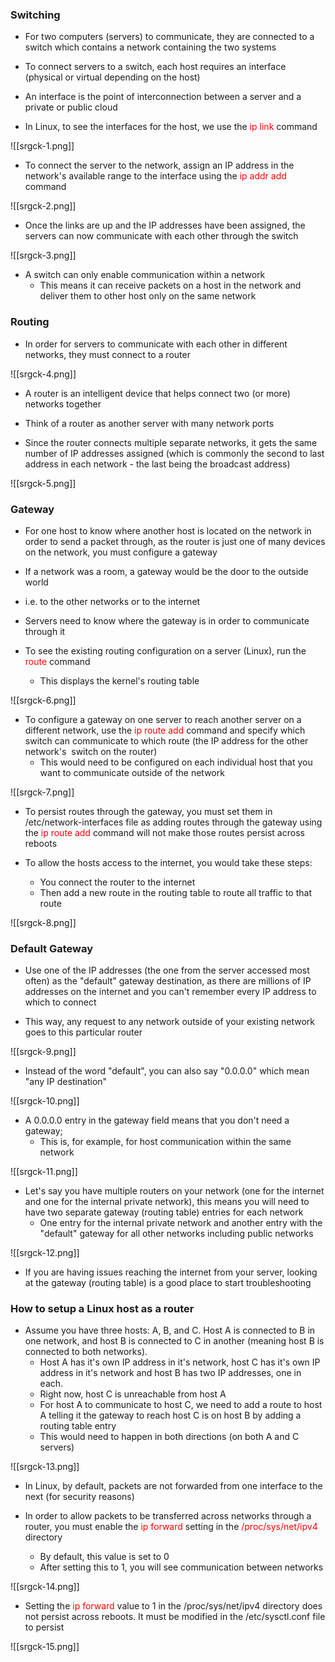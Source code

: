 ### Switching

- For two computers (servers) to communicate, they are connected to a switch which contains a network containing the two systems

- To connect servers to a switch, each host requires an interface (physical or virtual depending on the host)

- An interface is the point of interconnection between a server and a private or public cloud

- In Linux, to see the interfaces for the host, we use the <span style="color:red">ip link</span> command

![[srgck-1.png]]

- To connect the server to the network, assign an IP address in the network's available range to the interface using the <span style="color:red">ip addr add</span> command

![[srgck-2.png]]

- Once the links are up and the IP addresses have been assigned, the servers can now communicate with each other through the switch

![[srgck-3.png]]

- A switch can only enable communication within a network
	- This means it can receive packets on a host in the network and deliver them to other host only on the same network

### Routing

- In order for servers to communicate with each other in different networks, they must connect to a router

![[srgck-4.png]]

- A router is an intelligent device that helps connect two (or more) networks together

- Think of a router as another server with many network ports

- Since the router connects multiple separate networks, it gets the same number of IP addresses assigned (which is commonly the second to last address in each network - the last being the broadcast address)

![[srgck-5.png]]

### Gateway

- For one host to know where another host is located on the network in order to send a packet through, as the router is just one of many devices on the network, you must configure a gateway

- If a network was a room, a gateway would be the door to the outside world

- i.e. to the other networks or to the internet

- Servers need to know where the gateway is in order to communicate through it

- To see the existing routing configuration on a server (Linux), run the <span style="color:red">route</span> command
	- This displays the kernel's routing table

![[srgck-6.png]]

- To configure a gateway on one server to reach another server on a different network, use the <span style="color:red">ip route add</span> command and specify which switch can communicate to which route (the IP address for the other network's  switch on the router)
	- This would need to be configured on each individual host that you want to communicate outside of the network

![[srgck-7.png]]

- To persist routes through the gateway, you must set them in /etc/network-interfaces file as adding routes through the gateway using the <span style="color:red">ip route add</span> command will not make those routes persist across reboots

- To allow the hosts access to the internet, you would take these steps:
	- You connect the router to the internet
	- Then add a new route in the routing table to route all traffic to that route

![[srgck-8.png]]

### Default Gateway

- Use one of the IP addresses (the one from the server accessed most often) as the "default" gateway destination, as there are millions of IP addresses on the internet and you can't remember every IP address to which to connect

- This way, any request to any network outside of your existing network goes to this particular router

![[srgck-9.png]]

- Instead of the word "default", you can also say "0.0.0.0" which mean "any IP destination"

![[srgck-10.png]]

- A 0.0.0.0 entry in the gateway field means that you don't need a gateway;
	- This is, for example, for host communication within the same network

![[srgck-11.png]]

- Let's say you have multiple routers on your network (one for the internet and one for the internal private network), this means you will need to have two separate gateway (routing table) entries for each network
	- One entry for the internal private network and another entry with the "default" gateway for all other networks including public networks

![[srgck-12.png]]

- If you are having issues reaching the internet from your server, looking at the gateway (routing table) is a good place to start troubleshooting

### How to setup a Linux host as a router

- Assume you have three hosts: A, B, and C. Host A is connected to B in one network, and host B is connected to C in another (meaning host B is connected to both networks).
	- Host A has it's own IP address in it's network, host C has it's own IP address in it's network and host B has two IP addresses, one in each.
	- Right now, host C is unreachable from host A
	- For host A to communicate to host C, we need to add a route to host A telling it the gateway to reach host C is on host B by adding a routing table entry
	- This would need to happen in both directions (on both A and C servers)

![[srgck-13.png]]

- In Linux, by default, packets are not forwarded from one interface to the next (for security reasons)

- In order to allow packets to be transferred across networks through a router, you must enable the <span style="color:red">ip forward</span> setting in the <span style="color:red">/proc/sys/net/ipv4</span> directory
	- By default, this value is set to 0
	- After setting this to 1, you will see communication between networks

![[srgck-14.png]]

- Setting the <span style="color:red">ip forward</span> value to 1 in the /proc/sys/net/ipv4 directory does not persist across reboots. It must be modified in the /etc/sysctl.conf file to persist

![[srgck-15.png]]